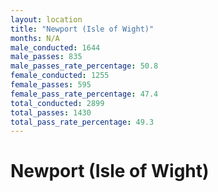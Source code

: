 ```yaml
---
layout: location
title: "Newport (Isle of Wight)"
months: N/A
male_conducted: 1644
male_passes: 835
male_passes_rate_percentage: 50.8
female_conducted: 1255
female_passes: 595
female_pass_rate_percentage: 47.4
total_conducted: 2899
total_passes: 1430
total_pass_rate_percentage: 49.3
---
```


# Newport (Isle of Wight)
